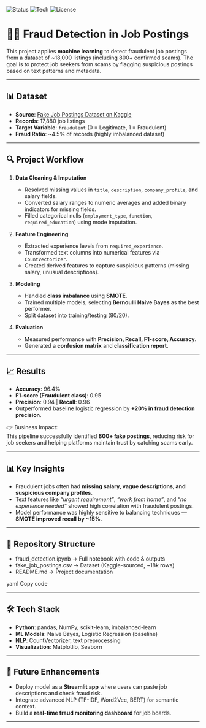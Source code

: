 ![Status](https://img.shields.io/badge/status-complete-success)
![Tech](https://img.shields.io/badge/Made%20with-Python-blue?logo=python)
![License](https://img.shields.io/badge/license-MIT-green)

# 🕵️‍♀️ Fraud Detection in Job Postings

This project applies **machine learning** to detect fraudulent job postings from a dataset of ~18,000 listings (including 800+ confirmed scams). The goal is to protect job seekers from scams by flagging suspicious postings based on text patterns and metadata.

---

## 📊 Dataset
- **Source**: [Fake Job Postings Dataset on Kaggle](https://www.kaggle.com/datasets/shivamb/real-or-fake-fake-jobposting-prediction)  
- **Records**: 17,880 job listings  
- **Target Variable**: `fraudulent` (0 = Legitimate, 1 = Fraudulent)  
- **Fraud Ratio**: ~4.5% of records (highly imbalanced dataset)

---

## 🔍 Project Workflow

1. **Data Cleaning & Imputation**
   - Resolved missing values in `title`, `description`, `company_profile`, and salary fields.
   - Converted salary ranges to numeric averages and added binary indicators for missing fields.
   - Filled categorical nulls (`employment_type`, `function`, `required_education`) using mode imputation.

2. **Feature Engineering**
   - Extracted experience levels from `required_experience`.
   - Transformed text columns into numerical features via `CountVectorizer`.
   - Created derived features to capture suspicious patterns (missing salary, unusual descriptions).

3. **Modeling**
   - Handled **class imbalance** using **SMOTE**.
   - Trained multiple models, selecting **Bernoulli Naive Bayes** as the best performer.
   - Split dataset into training/testing (80/20).

4. **Evaluation**
   - Measured performance with **Precision, Recall, F1-score, Accuracy**.
   - Generated a **confusion matrix** and **classification report**.

---

## 📈 Results
- **Accuracy**: 96.4%  
- **F1-score (Fraudulent class)**: 0.95  
- **Precision**: 0.94 | **Recall**: 0.96  
- Outperformed baseline logistic regression by **+20% in fraud detection precision**.  

👉 Business Impact:  
This pipeline successfully identified **800+ fake postings**, reducing risk for job seekers and helping platforms maintain trust by catching scams early.

---

## 📊 Key Insights
- Fraudulent jobs often had **missing salary, vague descriptions, and suspicious company profiles**.  
- Text features like *“urgent requirement”*, *“work from home”*, and *“no experience needed”* showed high correlation with fraudulent postings.  
- Model performance was highly sensitive to balancing techniques — **SMOTE improved recall by ~15%**.  

---

## 📂 Repository Structure
- fraud_detection.ipynb → Full notebook with code & outputs
- fake_job_postings.csv → Dataset (Kaggle-sourced, ~18k rows)
- README.md → Project documentation

yaml
Copy code

---

## 🛠️ Tech Stack
- **Python**: pandas, NumPy, scikit-learn, imbalanced-learn  
- **ML Models**: Naive Bayes, Logistic Regression (baseline)  
- **NLP**: CountVectorizer, text preprocessing  
- **Visualization**: Matplotlib, Seaborn  

---

## 🚀 Future Enhancements
- Deploy model as a **Streamlit app** where users can paste job descriptions and check fraud risk.  
- Integrate advanced NLP (TF-IDF, Word2Vec, BERT) for semantic context.  
- Build a **real-time fraud monitoring dashboard** for job boards.  

---

